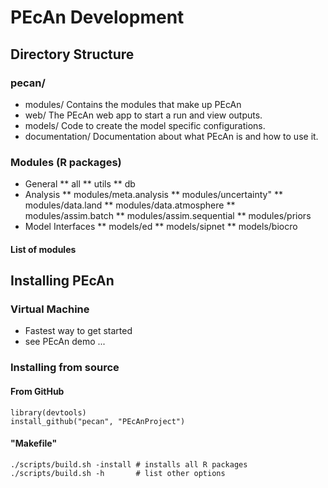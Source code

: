 PEcAn Development
=================

Directory Structure
-------------------

### pecan/

* modules/  Contains the modules that make up PEcAn
* web/		The PEcAn web app to start a run and view outputs.
* models/		Code to create the model specific configurations.
* documentation/	Documentation about what PEcAn is and how to use it.

### Modules (R packages)

* General
** all
** utils
** db
* Analysis
** modules/meta.analysis 
** modules/uncertainty"
** modules/data.land 
** modules/data.atmosphere
** modules/assim.batch 
** modules/assim.sequential 
** modules/priors
* Model Interfaces
** models/ed 
** models/sipnet 
** models/biocro


#### List of modules 

Installing PEcAn
----------------

### Virtual Machine

* Fastest way to get started
* see PEcAn demo ...

### Installing from source

#### From GitHub

```
library(devtools)
install_github("pecan", "PEcAnProject")
```

#### "Makefile"

```
./scripts/build.sh -install # installs all R packages
./scripts/build.sh -h       # list other options

```